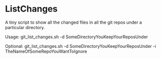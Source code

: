 ListChanges
===========

A tiny script to show all the changed files in all the git repos under a particular directory. 

Usage: git_list_changes.sh -d SomeDirectoryYouKeepYourReposUnder

Optional: git_list_changes.sh -d SomeDirectoryYouKeepYourReposUnder -i TheNameOfSomeRepoYouWantToIgnore
